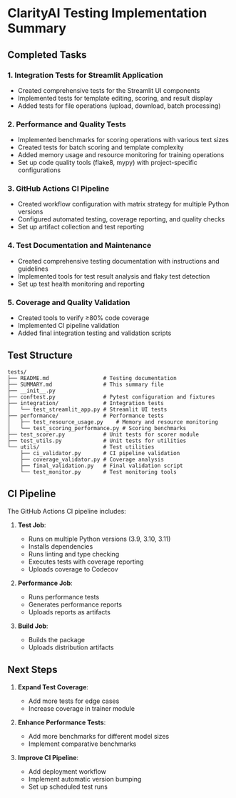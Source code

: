 # ClarityAI Testing Implementation Summary

## Completed Tasks

### 1. Integration Tests for Streamlit Application
- Created comprehensive tests for the Streamlit UI components
- Implemented tests for template editing, scoring, and result display
- Added tests for file operations (upload, download, batch processing)

### 2. Performance and Quality Tests
- Implemented benchmarks for scoring operations with various text sizes
- Created tests for batch scoring and template complexity
- Added memory usage and resource monitoring for training operations
- Set up code quality tools (flake8, mypy) with project-specific configurations

### 3. GitHub Actions CI Pipeline
- Created workflow configuration with matrix strategy for multiple Python versions
- Configured automated testing, coverage reporting, and quality checks
- Set up artifact collection and test reporting

### 4. Test Documentation and Maintenance
- Created comprehensive testing documentation with instructions and guidelines
- Implemented tools for test result analysis and flaky test detection
- Set up test health monitoring and reporting

### 5. Coverage and Quality Validation
- Created tools to verify ≥80% code coverage
- Implemented CI pipeline validation
- Added final integration testing and validation scripts

## Test Structure

```
tests/
├── README.md                 # Testing documentation
├── SUMMARY.md                # This summary file
├── __init__.py
├── conftest.py               # Pytest configuration and fixtures
├── integration/              # Integration tests
│   └── test_streamlit_app.py # Streamlit UI tests
├── performance/              # Performance tests
│   ├── test_resource_usage.py    # Memory and resource monitoring
│   └── test_scoring_performance.py # Scoring benchmarks
├── test_scorer.py            # Unit tests for scorer module
├── test_utils.py             # Unit tests for utilities
└── utils/                    # Test utilities
    ├── ci_validator.py       # CI pipeline validation
    ├── coverage_validator.py # Coverage analysis
    ├── final_validation.py   # Final validation script
    └── test_monitor.py       # Test monitoring tools
```

## CI Pipeline

The GitHub Actions CI pipeline includes:

1. **Test Job**:
   - Runs on multiple Python versions (3.9, 3.10, 3.11)
   - Installs dependencies
   - Runs linting and type checking
   - Executes tests with coverage reporting
   - Uploads coverage to Codecov

2. **Performance Job**:
   - Runs performance tests
   - Generates performance reports
   - Uploads reports as artifacts

3. **Build Job**:
   - Builds the package
   - Uploads distribution artifacts

## Next Steps

1. **Expand Test Coverage**:
   - Add more tests for edge cases
   - Increase coverage in trainer module

2. **Enhance Performance Tests**:
   - Add more benchmarks for different model sizes
   - Implement comparative benchmarks

3. **Improve CI Pipeline**:
   - Add deployment workflow
   - Implement automatic version bumping
   - Set up scheduled test runs